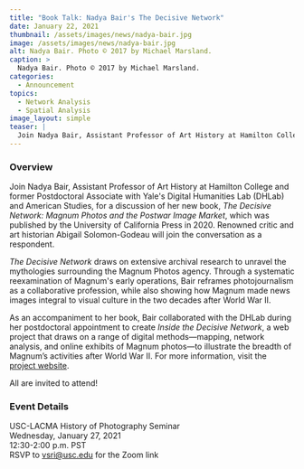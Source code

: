 ```yaml
---
title: "Book Talk: Nadya Bair's The Decisive Network"
date: January 22, 2021
thumbnail: /assets/images/news/nadya-bair.jpg
image: /assets/images/news/nadya-bair.jpg
alt: Nadya Bair. Photo © 2017 by Michael Marsland.
caption: >
  Nadya Bair. Photo © 2017 by Michael Marsland.
categories:
  - Announcement
topics: 
  - Network Analysis
  - Spatial Analysis
image_layout: simple
teaser: |
  Join Nadya Bair, Assistant Professor of Art History at Hamilton College and former DHLab Postdoctoral Associate, for a discussion of her new book, The Decisive Network. Renowned critic and art historian Abigail Solomon-Godeau will join the conversation as a respondent.
---
```


### Overview
Join Nadya Bair, Assistant Professor of Art History at Hamilton College and former Postdoctoral Associate with Yale's Digital Humanities Lab (DHLab) and American Studies, for a discussion of her new book, *The Decisive Network: Magnum Photos and the Postwar Image Market*, which was published by the University of California Press in 2020. Renowned critic and art historian Abigail Solomon-Godeau will join the conversation as a respondent. 
 
*The Decisive Network* draws on extensive archival research to unravel the mythologies surrounding the Magnum Photos agency. Through a systematic reexamination of Magnum's early operations, Bair reframes photojournalism as a collaborative profession, while also showing how Magnum made news images integral to visual culture in the two decades after World War II. 

As an accompaniment to her book, Bair collaborated with the DHLab during her postdoctoral appointment to create *Inside the Decisive Network*, a web project that draws on a range of digital methods—mapping, network analysis, and online exhibits of Magnum photos—to illustrate the breadth of Magnum’s activities after World War II. For more information, visit the <a href='http://thedecisivenetwork.com/' target='_blank'>project website</a>.

All are invited to attend!

### Event Details  
USC-LACMA History of Photography Seminar  
Wednesday, January 27, 2021  
12:30-2:00 p.m. PST  
RSVP to [vsri@usc.edu](mailto:vsri@usc.edu) for the Zoom link
